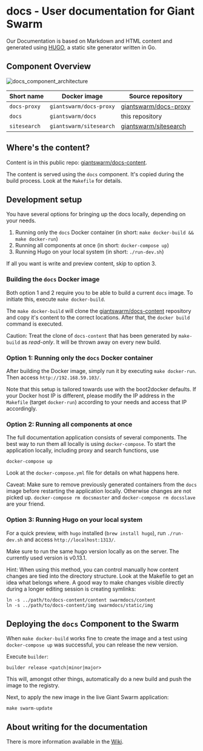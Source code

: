 # docs - User documentation for Giant Swarm

Our Documentation is based on Markdown and HTML content and generated using [HUGO](http://gohugo.io/), a static site generator written in Go.

## Component Overview

![docs_component_architecture](https://cloud.githubusercontent.com/assets/273727/7582315/9db0bbee-f88c-11e4-90ab-ec77579f50b9.png)

|Short name    | Docker image            | Source repository                                                  |
|--------------|-------------------------|--------------------------------------------------------------------|
|`docs-proxy`  | `giantswarm/docs-proxy` | [giantswarm/docs-proxy](https://github.com/giantswarm/docs-proxy/) |
|`docs`        | `giantswarm/docs`       | this repository                                                    |
|`sitesearch`  | `giantswarm/sitesearch` | [giantswarm/sitesearch](https://github.com/giantswarm/sitesearch/) |


## Where's the content?

Content is in this public repo: [giantswarm/docs-content](https://github.com/giantswarm/docs-content).

The content is served using the `docs` component. It's copied during the build process. Look at the `Makefile` for details.

## Development setup

You have several options for bringing up the docs locally, depending on your needs.

1. Running only the `docs` Docker container (in short: `make docker-build && make docker-run`)
2. Running all components at once (in short: `docker-compose up`)
3. Running Hugo on your local system (in short: `./run-dev.sh`)

If all you want is write and preview content, skip to option 3.

### Building the `docs` Docker image

Both option 1 and 2 require you to be able to build a current `docs` image. To initiate this, execute `make docker-build`.

The `make docker-build` will clone the [giantswarm/docs-content](https://github.com/giantswarm/docs-content) repository and copy it's content to the correct locations. After that, the `docker build` command is executed.

Caution: Treat the clone of `docs-content` that has been generated by `make-build` as *read-only*. It will be thrown away on every new build.

### Option 1: Running only the `docs` Docker container

After building the Docker image, simply run it by executing `make docker-run`. Then access `http://192.168.59.103/`.

Note that this setup is tailored towards use with the boot2docker defaults. If your Docker host IP is different, please modify the IP address in the `Makefile` (target `docker-run`) according to your needs and access that IP accordingly.

### Option 2: Running all components at once

The full documentation application consists of several components. The best way to run them all locally is using `docker-compose`. To start the application locally, including proxy and search functions, use

```
docker-compose up
```

Look at the `docker-compose.yml` file for details on what happens here.

Caveat: Make sure to remove previously generated containers from the `docs` image before restarting the application locally. Otherwise changes are not picked up. `docker-compose rm docsmaster` and `docker-compose rm docsslave` are your friend.

### Option 3: Running Hugo on your local system

For a quick preview, with `hugo` installed (`brew install hugo`), run `./run-dev.sh` and access `http://localhost:1313/`.

Make sure to run the same hugo version locally as on the server. The currently used version is v0.13.1.

Hint: When using this method, you can control manually how content changes are tied into the directory structure. Look at the Makefile to get an idea what belongs where. A good way to make changes visible directly during a longer editing session is creating symlinks:

```
ln -s ../path/to/docs-content/content swarmdocs/content
ln -s ../path/to/docs-content/img swarmdocs/static/img
```

## Deploying the `docs` Component to the Swarm

When `make docker-build` works fine to create the image and a test using `docker-compose up` was successful, you can release the new version.

Execute `builder`:

```
builder release <patch|minor|major>
```

This will, amongst other things, automatically do a new build and push the image to the registry.

Next, to apply the new image in the live Giant Swarm application:

```
make swarm-update
```

## About writing for the documentation

There is more information available in the [Wiki](https://git.giantswarm.io/giantswarm/docs/wikis/home).
